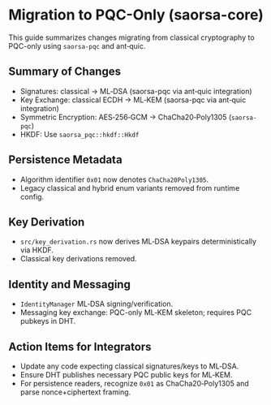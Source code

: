 # Migration to PQC-Only (saorsa-core)

This guide summarizes changes migrating from classical cryptography to PQC-only using `saorsa-pqc` and ant‑quic.

## Summary of Changes
- Signatures: classical → ML‑DSA (saorsa-pqc via ant‑quic integration)
- Key Exchange: classical ECDH → ML‑KEM (saorsa-pqc via ant‑quic integration)
- Symmetric Encryption: AES‑256‑GCM → ChaCha20‑Poly1305 (`saorsa-pqc`)
- HKDF: Use `saorsa_pqc::hkdf::Hkdf`

## Persistence Metadata
- Algorithm identifier `0x01` now denotes `ChaCha20Poly1305`.
- Legacy classical and hybrid enum variants removed from runtime config.

## Key Derivation
- `src/key_derivation.rs` now derives ML‑DSA keypairs deterministically via HKDF.
- Classical key derivations removed.

## Identity and Messaging
- `IdentityManager` ML‑DSA signing/verification.
- Messaging key exchange: PQC-only ML‑KEM skeleton; requires PQC pubkeys in DHT.

## Action Items for Integrators
- Update any code expecting classical signatures/keys to ML‑DSA.
- Ensure DHT publishes necessary PQC public keys for ML‑KEM.
- For persistence readers, recognize `0x01` as ChaCha20‑Poly1305 and parse nonce+ciphertext framing.
